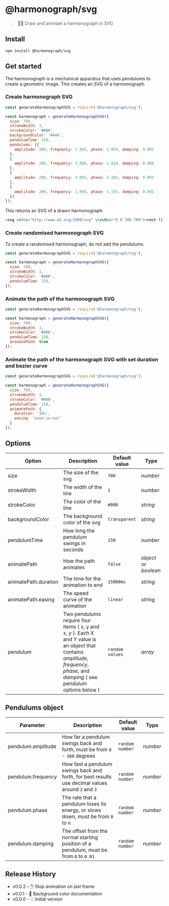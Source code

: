 # @harmonograph/svg

> 👩‍🎨 Draw and animate a harmonograph in SVG


## Install

```shell
npm install @harmonograph/svg
```


## Get started

The harmonograph is a mechanical apparatus that uses pendulums to create a geometric image. This creates an SVG of a harmonograph.


### Create harmonograph SVG

```js
const generateHarmonographSVG = require('@harmonograph/svg');

const harmonograph = generateHarmonographSVG({
  size: 700,
  strokeWidth: 1,
  strokeColor: '#000',
  backgroundColor: '#444',
  pendulumTime: 150,
  pendulums: [{
    amplitude: 200, frequency: 2.985, phase: 2.054, damping: 0.001
  },
  {
    amplitude: 200, frequency: 3.006, phase: 1.820, damping: 0.008
  },
  {
    amplitude: 200, frequency: 3.003, phase: 2.283, damping: 0.001
  },
  {
    amplitude: 200, frequency: 1.994, phase: 1.155, damping: 0.001
  }]
});
```

This returns an SVG of a drawn harmonograph:

```html
<svg xmlns="http://www.w3.org/2000/svg" viewBox="0 0 700 700"><rect fill="#444" width="100%" height="100%"></rect><path stroke="#000" stroke-width="1" fill="none" d="M 679.068 646.723 C 646.36 628.881, 417.218 495.899, 249.676 392.849 S -28.969 212.083, 9.448 201.383 229.928 241.52, 402.486 287.403 712.231 363.501, 699.031 350.759 524.344 287.226, 350.469 262.826 16.412 251.089, 4.27 315.364 129.74 490.425, 301.232 560.133 652.343 645.958, 689.393 576.041 615.481 354.027, 450.006 221.669 89.434 -8.64, 28.434 0.66 49.576 125.994, 205.543 266.677 567.831 557.749, 651.306 617.899 683.011 644.863, 539.811 559.696 183.558 350.442, 79.541 279.709 -3.948 196.458, 123.519 225.983 466.178 316.111, 588.361 340.053 721.459 346.467, 612.334 310.892 290.483 232.23, 152.891 243.93 -26.608 327.129, 62 417.687 356.315 606.371, 506.257 624.646 727.936 574.222, 661.594 451.855 400.89 165.032, 241.915 75.065 -16.861 -19.959, 25.981 64.799 247.753 314.759, 412.286 443.909 702.305 653.591, 683.688 641.708 505.273 531.422, 338.765 432.805 23.99 247.771, 18.19 225.929 149.785 243.301"></path></svg>
```


### Create randomised harmonograph SVG

To create a randomised harmonograph, do not add the pendulums.

```js
const generateHarmonographSVG = require('@harmonograph/svg');

const harmonograph = generateHarmonographSVG({
  size: 700,
  strokeWidth: 1,
  strokeColor: '#000',
  pendulumTime: 150,
});
```

### Animate the path of the harmonograph SVG

```js
const generateHarmonographSVG = require('@harmonograph/svg');

const harmonograph = generateHarmonographSVG({
  size: 700,
  strokeWidth: 1,
  strokeColor: '#000',
  pendulumTime: 150,
  animatePath: true
});
```

### Animate the path of the harmonograph SVG with set duration and bezier curve

```js
const generateHarmonographSVG = require('@harmonograph/svg');

const harmonograph = generateHarmonographSVG({
  size: 700,
  strokeWidth: 1,
  strokeColor: '#000',
  pendulumTime: 150,
  animatePath: {
    duration: '10s',
    easing: 'ease-in-out'
  }
});
```


## Options

| Option | Description | Default value | Type |
| --- | --- | --- | --- |
| size | The size of the svg | `700` | _number_ |
| strokeWidth | The width of the line | `1` | _number_ |
| strokeColor | The color of the line | `#000` | _string_ |
| backgroundColor | The background color of the svg | `transparent` | _string_ |
| pendulumTime | How long the pendulum swings in seconds | `150` | _number_ |
| animatePath | How the path animates | `false` | _object_ or _boolean_ |
| animatePath.duration | The time for the animation to end | `15000ms` | _string_ |
| animatePath.easing | The speed curve of the animation | `linear` | _string_ |
| pendulum | Two pendulums require four items ( x, y and x, y ). Each X and Y value is an object that contains _amplitude_, _frequency_, _phase_, and _damping_ ( see pendulum options below ) | `random values` | _array_ |


## Pendulums object

| Parameter | Description | Default value | Type |
| --- | --- | --- | --- |
| pendulum.amplitude | How far a pendulum swings back and forth, must be from `0` - `360` degrees | `random number` | _number_ |
| pendulum.frequency | How fast a pendulum swings back and forth, for best results use decimal values around `2` and `3` | `random number` | _number_ |
| pendulum.phase | The rate that a pendulum loses its energy, or slows down, must be from `0` to `π` | `random number` | _number_ |
| pendulum.damping | The offset from the normal starting position of a pendulum, must be from `0` to `0.01` | `random number` | _number_ |


## Release History

* v0.0.2  - ✋ Stop animation on last frame
* v0.0.1  - 🎨 Background color documentation
* v0.0.0  - 💥 Initial version
